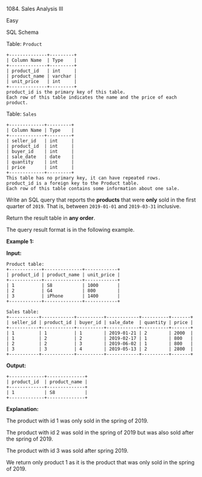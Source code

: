 1084\. Sales Analysis III

Easy

SQL Schema

Table: `Product`

    +--------------+---------+
    | Column Name  | Type    |
    +--------------+---------+
    | product_id   | int     |
    | product_name | varchar |
    | unit_price   | int     |
    +--------------+---------+
    product_id is the primary key of this table.
    Each row of this table indicates the name and the price of each product. 

Table: `Sales`

    +-------------+---------+
    | Column Name | Type    |
    +-------------+---------+
    | seller_id   | int     |
    | product_id  | int     |
    | buyer_id    | int     |
    | sale_date   | date    |
    | quantity    | int     |
    | price       | int     |
    +-------------+---------+
    This table has no primary key, it can have repeated rows.
    product_id is a foreign key to the Product table.
    Each row of this table contains some information about one sale. 

Write an SQL query that reports the **products** that were **only** sold in the first quarter of `2019`. That is, between `2019-01-01` and `2019-03-31` inclusive.

Return the result table in **any order**.

The query result format is in the following example.

**Example 1:**

**Input:**

    Product table:
    +------------+--------------+------------+
    | product_id | product_name | unit_price |
    +------------+--------------+------------+
    | 1          | S8           | 1000       |
    | 2          | G4           | 800        |
    | 3          | iPhone       | 1400       |
    +------------+--------------+------------+
    
    Sales table:
    +-----------+------------+----------+------------+----------+-------+
    | seller_id | product_id | buyer_id | sale_date  | quantity | price |
    +-----------+------------+----------+------------+----------+-------+
    | 1         | 1          | 1        | 2019-01-21 | 2        | 2000  |
    | 1         | 2          | 2        | 2019-02-17 | 1        | 800   |
    | 2         | 2          | 3        | 2019-06-02 | 1        | 800   |
    | 3         | 3          | 4        | 2019-05-13 | 2        | 2800  |
    +-----------+------------+----------+------------+----------+-------+

**Output:**

    +-------------+--------------+
    | product_id  | product_name |
    +-------------+--------------+
    | 1           | S8           |
    +-------------+--------------+

**Explanation:**

The product with id 1 was only sold in the spring of 2019.

The product with id 2 was sold in the spring of 2019 but was also sold after the spring of 2019.

The product with id 3 was sold after spring 2019.

We return only product 1 as it is the product that was only sold in the spring of 2019. 
